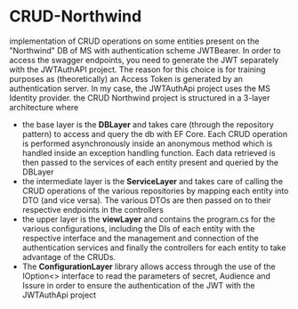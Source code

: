 # CRUD-Northwind
implementation of CRUD operations on some entities present on the "Northwind" DB of MS with authentication scheme JWTBearer.
In order to access the swagger endpoints, you need to generate the JWT separately with the JWTAuthAPI project. The reason for this choice is for training purposes as (theoretically) an Access Token is generated by an authentication server. In my case, the JWTAuthApi project uses the MS Identity provider.
the CRUD Northwind project is structured in a 3-layer architecture where
- the base layer is the **DBLayer** and takes care (through the repository pattern) to access and query the db with EF Core. Each CRUD operation is performed asynchronously inside an anonymous method which is handled inside an exception handling function. Each data retrieved is then passed to the services of each entity present and queried by the DBLayer
- the intermediate layer is the **ServiceLayer** and takes care of calling the CRUD operations of the various repositories by mapping each entity into DTO (and vice versa). The various DTOs are then passed on to their respective endpoints in the controllers
- the upper layer is the **viewLayer** and contains the program.cs for the various configurations, including the DIs of each entity with the respective interface and the management and connection of the authentication services and finally the controllers for each entity to take advantage of the CRUDs.
- The **ConfigurationLayer** library allows access through the use of the IOption<> interface to read the parameters of secret, Audience and Issure in order to ensure the authentication of the JWT with the JWTAuthApi project
